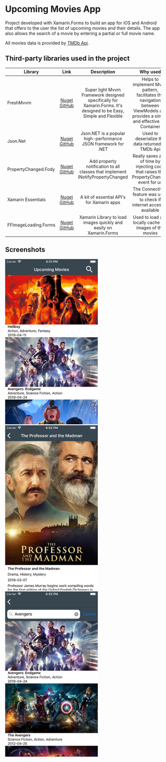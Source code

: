 # Upcoming Movies App

Project developed with Xamarin.Forms to build an app for iOS and Android that offers to the user the list of upcoming movies and their details. The app also allows the search of a movie by entering a partial or full movie name.

All movies data is provided by [TMDb Api](https://developers.themoviedb.org/3).

## Third-party libraries used in the project


|Library | Link | Description | Why used|
| ------------------- | :------------------: |:------------------: |:------------------: |
| FreshMvvm |[Nuget](https://www.nuget.org/packages/FreshMvvm) [GitHub](https://github.com/rid00z/FreshMvvm)| Super light Mvvm Framework designed specifically for Xamarin.Forms. It's designed to be Easy, Simple and Flexible | Helps to implement Mvvm pattern, facilitates the navigation between ViewModels and provides a simple and effective IoC Container ||
| Json.Net |[Nuget](https://www.nuget.org/packages/Newtonsoft.Json) [GitHub](https://github.com/JamesNK/Newtonsoft.Json)| Json.NET is a popular high-performance JSON framework for .NET | Used to deserialize the data returned by TMDb Api ||
| PropertyChanged.Fody |[Nuget](https://www.nuget.org/packages/PropertyChanged.Fody) [GitHub](https://github.com/Fody/PropertyChanged)| Add property notification to all classes that implement INotifyPropertyChanged | Really saves a lot of time by injecting code that raises the PropertyChanged event for us ||
| Xamarin Essentials |[Nuget](https://www.nuget.org/packages/Xamarin.Essentials) [GitHub](https://github.com/xamarin/Essentials)| A kit of essential API's for Xamarin apps | The Connectivity feature was used to check if internet access is available ||
| FFImageLoading.Forms |[Nuget](https://www.nuget.org/packages/Xamarin.FFImageLoading.Forms) [GitHub](https://github.com/luberda-molinet/FFImageLoading)| Xamarin Library to load images quickly and easily on Xamarin.Forms | Used to load and locally cache the images of the movies ||


## Screenshots


<img src="https://github.com/er7santana/UpcomingMovies/blob/development/screenshots/screenshot_1.png" width="300px"/>
<img src="https://github.com/er7santana/UpcomingMovies/blob/development/screenshots/screenshot_2.png" width="300px"/>
<img src="https://github.com/er7santana/UpcomingMovies/blob/development/screenshots/screenshot_3.png" width="300px"/>
